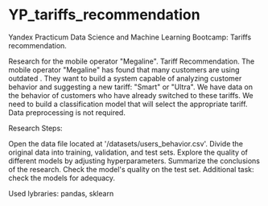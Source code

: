 # YP_tariffs_recommendation
Yandex Practicum Data Science and Machine Learning Bootcamp: Tariffs recommendation.

Research for the mobile operator "Megaline". Tariff Recommendation.
The mobile operator "Megaline" has found that many customers are using outdated . They want to build a system capable of analyzing customer behavior and suggesting a new tariff: "Smart" or "Ultra". We have data on the behavior of customers who have already switched to these tariffs. We need to build a classification model that will select the appropriate tariff. Data preprocessing is not required.

Research Steps:

Open the data file located at '/datasets/users_behavior.csv'.
Divide the original data into training, validation, and test sets.
Explore the quality of different models by adjusting hyperparameters.
Summarize the conclusions of the research.
Check the model's quality on the test set.
Additional task: check the models for adequacy.

Used lybraries:
pandas, sklearn

